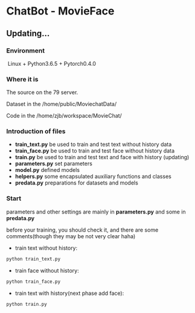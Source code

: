 # ChatBot - MovieFace

## Updating...

### Environment

​	Linux + Python3.6.5 + Pytorch0.4.0

### Where it is

The source on the 79 server.

Dataset in the /home/public/MoviechatData/

Code in the /home/zjb/workspace/MovieChat/

### Introduction of files 

* **train_text.py**  be used to train and test text without history data
* **train_face.py**  be used to train and test face without history data
* **train.py** be used to train and test text and face with history (updating)
* **parameters.py**  set parameters
* **model.py**  defined models
* **helpers.py**  some encapsulated auxiliary functions and classes
* **predata.py**  preparations for datasets and models

### Start

parameters and other settings are mainly in **parameters.py** and some in **predata.py**

before your training, you should check it, and there are some comments(though they may be not very clear haha)

* train text without history:

``` python
python train_text.py
```

* train face without history:

``` python
python train_face.py
```

* train text with history(next phase add face):

``` python
python train.py
```

